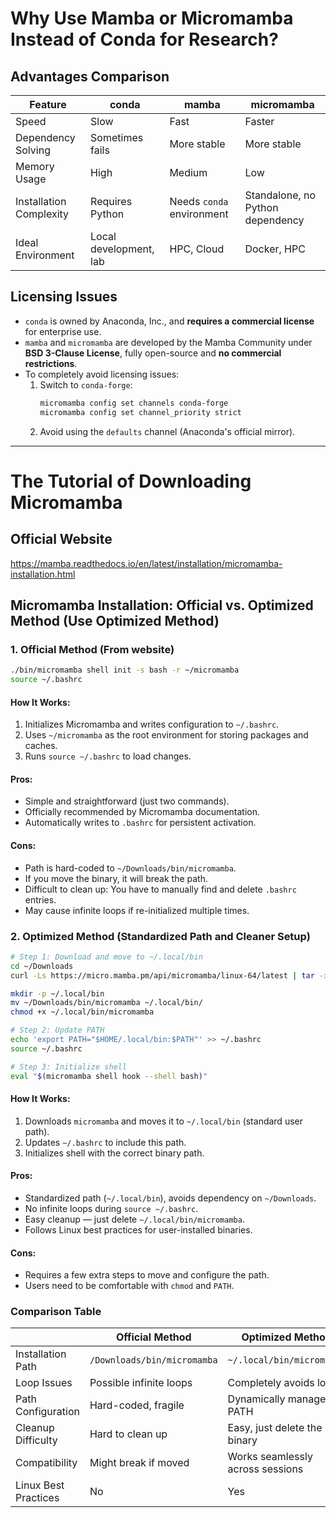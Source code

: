 # Why Use Mamba or Micromamba Instead of Conda for Research?

## **Advantages Comparison**
| Feature           | conda           | mamba               | micromamba            |
|------------------|-----------------|---------------------|-----------------------|
| Speed             | Slow            | Fast                | Faster                |
| Dependency Solving | Sometimes fails | More stable         | More stable           |
| Memory Usage      | High            | Medium              | Low                   |
| Installation Complexity | Requires Python  | Needs `conda` environment | Standalone, no Python dependency |
| Ideal Environment | Local development, lab | HPC, Cloud        | Docker, HPC           |

## **Licensing Issues**
- `conda` is owned by Anaconda, Inc., and **requires a commercial license** for enterprise use.
- `mamba` and `micromamba` are developed by the Mamba Community under **BSD 3-Clause License**, fully open-source and **no commercial restrictions**.
- To completely avoid licensing issues:
  1. Switch to `conda-forge`:
     ```bash
     micromamba config set channels conda-forge
     micromamba config set channel_priority strict
     ```
  2. Avoid using the `defaults` channel (Anaconda's official mirror).

---
# The Tutorial of Downloading Micromamba

## Official Website
https://mamba.readthedocs.io/en/latest/installation/micromamba-installation.html

## Micromamba Installation: Official vs. Optimized Method (Use Optimized Method)

### 1. Official Method (From website)

```bash
./bin/micromamba shell init -s bash -r ~/micromamba
source ~/.bashrc
````

#### How It Works:

1. Initializes Micromamba and writes configuration to `~/.bashrc`.
2. Uses `~/micromamba` as the root environment for storing packages and caches.
3. Runs `source ~/.bashrc` to load changes.

#### Pros:

* Simple and straightforward (just two commands).
* Officially recommended by Micromamba documentation.
* Automatically writes to `.bashrc` for persistent activation.

#### Cons:

* Path is hard-coded to `~/Downloads/bin/micromamba`.
* If you move the binary, it will break the path.
* Difficult to clean up: You have to manually find and delete `.bashrc` entries.
* May cause infinite loops if re-initialized multiple times.


### 2. Optimized Method (Standardized Path and Cleaner Setup)

```bash
# Step 1: Download and move to ~/.local/bin
cd ~/Downloads
curl -Ls https://micro.mamba.pm/api/micromamba/linux-64/latest | tar -xvj bin/micromamba

mkdir -p ~/.local/bin
mv ~/Downloads/bin/micromamba ~/.local/bin/
chmod +x ~/.local/bin/micromamba

# Step 2: Update PATH
echo 'export PATH="$HOME/.local/bin:$PATH"' >> ~/.bashrc
source ~/.bashrc

# Step 3: Initialize shell
eval "$(micromamba shell hook --shell bash)"
```

#### How It Works:

1. Downloads `micromamba` and moves it to `~/.local/bin` (standard user path).
2. Updates `~/.bashrc` to include this path.
3. Initializes shell with the correct binary path.

#### Pros:

* Standardized path (`~/.local/bin`), avoids dependency on `~/Downloads`.
* No infinite loops during `source ~/.bashrc`.
* Easy cleanup — just delete `~/.local/bin/micromamba`.
* Follows Linux best practices for user-installed binaries.

#### Cons:

* Requires a few extra steps to move and configure the path.
* Users need to be comfortable with `chmod` and `PATH`.


### Comparison Table

|                      | Official Method             | Optimized Method                 |
| -------------------- | --------------------------- | -------------------------------- |
| Installation Path    | `/Downloads/bin/micromamba` | `~/.local/bin/micromamba`        |
| Loop Issues          | Possible infinite loops     | Completely avoids loops          |
| Path Configuration   | Hard-coded, fragile         | Dynamically managed in PATH      |
| Cleanup Difficulty   | Hard to clean up            | Easy, just delete the binary     |
| Compatibility        | Might break if moved        | Works seamlessly across sessions |
| Linux Best Practices | No                          | Yes                              |




